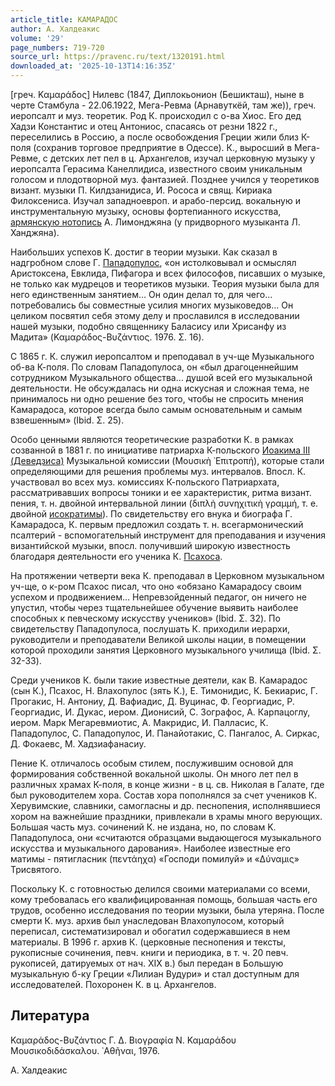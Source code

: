 ```yaml
---
article_title: КАМАРАДОС
author: А. Халдеакис
volume: '29'
page_numbers: 719-720
source_url: https://pravenc.ru/text/1320191.html
downloaded_at: '2025-10-13T14:16:35Z'
---
```


[греч. Καμαράδος] Нилевс (1847, Диплокьонион (Бешикташ), ныне в черте Стамбула - 22.06.1922, Мега-Ревма (Арнавуткёй, там же)), греч. иеропсалт и муз. теоретик. Род К. происходил с о-ва Хиос. Его дед Хадзи Константис и отец Антониос, спасаясь от резни 1822 г., переселились в Россию, а после освобождения Греции жили близ К-поля (сохранив торговое предприятие в Одессе). К., выросший в Мега-Ревме, с детских лет пел в ц. Архангелов, изучал церковную музыку у иеропсалта Герасима Канеллидиса, известного своим уникальным голосом и плодотворной муз. фантазией. Позднее учился у теоретиков визант. музыки П. Килдзанидиса, И. Рососа и свящ. Кириака Филоксениса. Изучал западноевроп. и арабо-персид. вокальную и инструментальную музыку, основы фортепианного искусства, [армянскую нотопись](<https://pravenc.ru/text/армянскую нотопись.html>) А. Лимонджяна (у придворного музыканта Л. Ханджяна).

Наибольших успехов К. достиг в теории музыки. Как сказал в надгробном слове Г. [Пападопулос](https://pravenc.ru/text/Пападопулос.html), «он истолковывал и осмыслял Аристоксена, Евклида, Пифагора и всех философов, писавших о музыке, не только как мудрецов и теоретиков музыки. Теория музыки была для него единственным занятием… Он один делал то, для чего... потребовались бы совместные усилия многих музыковедов… Он целиком посвятил себя этому делу и прославился в исследовании нашей музыки, подобно священнику Баласису или Хрисанфу из Мадита» (Καμαράδος-Βυζάντιος. 1976. Σ. 16).

С 1865 г. К. служил иеропсалтом и преподавал в уч-ще Музыкального об-ва К-поля. По словам Пападопулоса, он «был драгоценнейшим сотрудником Музыкального общества… душой всей его музыкальной деятельности. Не обсуждалась ни одна искусная и сложная тема, не принималось ни одно решение без того, чтобы не спросить мнения Камарадоса, которое всегда было самым основательным и самым взвешенным» (Ibid. Σ. 25).

Особо ценными являются теоретические разработки К. в рамках созванной в 1881 г. по инициативе патриарха К-польского [Иоакима III (Деведзиса)](<https://pravenc.ru/text/Иоакима III (Деведзиса).html>) Музыкальной комиссии (Μουσικὴ ᾿Επιτροπή), которые стали определяющими для решения проблемы муз. интервалов. Впосл. К. участвовал во всех муз. комиссиях К-польского Патриархата, рассматривавших вопросы тоники и ее характеристик, ритма визант. пения, т. н. двойной интервальной линии (διπλὴ συνηχιτικὴ γραμμή, т. е. двойной [исократимы](https://pravenc.ru/text/исократимы.html)). По свидетельству его внука и биографа Г. Камарадоса, К. первым предложил создать т. н. всегармонический псалтерий - вспомогательный инструмент для преподавания и изучения византийской музыки, впосл. получивший широкую известность благодаря деятельности его ученика К. [Псахоса](https://pravenc.ru/text/Псахоса.html).

На протяжении четверти века К. преподавал в Церковном музыкальном уч-ще, о к-ром Псахос писал, что оно «обязано Камарадосу своим успехом и продвижением… Непревзойденный педагог, он ничего не упустил, чтобы через тщательнейшее обучение выявить наиболее способных к певческому искусству учеников» (Ibid. Σ. 32). По свидетельству Пападопулоса, послушать К. приходили иерархи, руководители и преподаватели Великой школы нации, в помещении которой проходили занятия Церковного музыкального училища (Ibid. Σ. 32-33).

Среди учеников К. были такие известные деятели, как В. Камарадос (сын К.), Псахос, Н. Влахопулос (зять К.), Е. Тимонидис, К. Бекиарис, Г. Прогакис, Н. Антониу, Д. Вафиадис, Д. Вуцинас, Ф. Георгиадис, Р. Георгиадис, И. Дукас, иером. Дионисий, С. Зографос, А. Карпацоглу, иером. Марк Мегаревмиотис, А. Макридис, И. Палласис, К. Пападопулос, С. Пападопулос, И. Панайотакис, С. Пангалос, А. Сиркас, Д. Фокаевс, М. Хадзиафанасиу.

Пение К. отличалось особым стилем, послужившим основой для формирования собственной вокальной школы. Он много лет пел в различных храмах К-поля, в конце жизни - в ц. св. Николая в Галате, где был руководителем хора. Состав хора пополнялся за счет учеников К. Херувимские, славники, самогласны и др. песнопения, исполнявшиеся хором на важнейшие праздники, привлекали в храмы много верующих. Большая часть муз. сочинений К. не издана, но, по словам K. Пападопулоса, они «считаются образцами выдающегося музыкального искусства и музыкального дарования». Наиболее известные его матимы - пятигласник (πεντάηχα) «Господи помилуй» и «Δύναμις» Трисвятого.

Поскольку К. с готовностью делился своими материалами со всеми, кому требовалась его квалифицированная помощь, большая часть его трудов, особенно исследования по теории музыки, была утеряна. После смерти К. муз. архив был унаследован Влахопулосом, который переписал, систематизировал и обогатил содержавшиеся в нем материалы. В 1996 г. архив К. (церковные песнопения и тексты, рукописные сочинения, певч. книги и периодика, в т. ч. 20 певч. рукописей, датируемых от нач. XIX в.) был передан в Большую музыкальную б-ку Греции «Лилиан Вудури» и стал доступным для исследователей. Похоронен К. в ц. Архангелов.

## Литература

Καμαράδος-Βυζάντιος Γ. Δ. Βιογραφία Ν. Καμαράδου Μουσικοδιδάσκαλου. ᾿Αθῆναι, 1976.

А. Халдеакис
